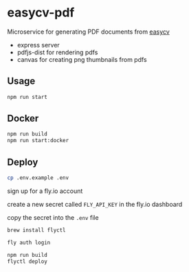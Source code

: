 # easycv-pdf

Microservice for generating PDF documents from [easycv](https://www.easycv.vercel.app)

- express server
- pdfjs-dist for rendering pdfs
- canvas for creating png thumbnails from pdfs

## Usage

```bash
npm run start
```

## Docker

```bash
npm run build
npm run start:docker
```

## Deploy

```bash
cp .env.example .env
```

sign up for a fly.io account

create a new secret called `FLY_API_KEY` in the fly.io dashboard

copy the secret into the `.env` file

```bash
brew install flyctl
```

```bash
fly auth login
```

```bash
npm run build
flyctl deploy
```
